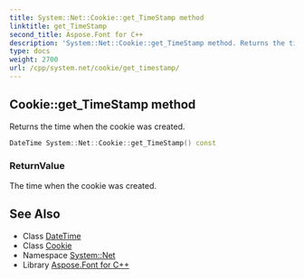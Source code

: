```yaml
---
title: System::Net::Cookie::get_TimeStamp method
linktitle: get_TimeStamp
second_title: Aspose.Font for C++
description: 'System::Net::Cookie::get_TimeStamp method. Returns the time when the cookie was created in C++.'
type: docs
weight: 2700
url: /cpp/system.net/cookie/get_timestamp/
---
```

## Cookie::get_TimeStamp method


Returns the time when the cookie was created.

```cpp
DateTime System::Net::Cookie::get_TimeStamp() const
```


### ReturnValue

The time when the cookie was created.

## See Also

* Class [DateTime](../../../system/datetime/)
* Class [Cookie](../)
* Namespace [System::Net](../../)
* Library [Aspose.Font for C++](../../../)
